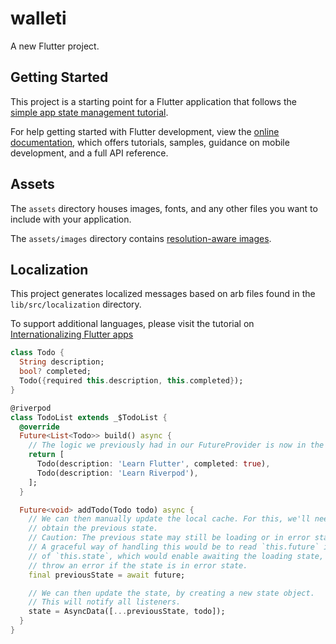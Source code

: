 # walleti

A new Flutter project.

## Getting Started

This project is a starting point for a Flutter application that follows the
[simple app state management
tutorial](https://flutter.dev/docs/development/data-and-backend/state-mgmt/simple).

For help getting started with Flutter development, view the
[online documentation](https://flutter.dev/docs), which offers tutorials,
samples, guidance on mobile development, and a full API reference.

## Assets

The `assets` directory houses images, fonts, and any other files you want to
include with your application.

The `assets/images` directory contains [resolution-aware
images](https://flutter.dev/docs/development/ui/assets-and-images#resolution-aware).

## Localization

This project generates localized messages based on arb files found in
the `lib/src/localization` directory.

To support additional languages, please visit the tutorial on
[Internationalizing Flutter
apps](https://flutter.dev/docs/development/accessibility-and-localization/internationalization)


```dart
class Todo {
  String description;
  bool? completed;
  Todo({required this.description, this.completed});
}

@riverpod
class TodoList extends _$TodoList {
  @override
  Future<List<Todo>> build() async {
    // The logic we previously had in our FutureProvider is now in the build method.
    return [
      Todo(description: 'Learn Flutter', completed: true),
      Todo(description: 'Learn Riverpod'),
    ];
  }

  Future<void> addTodo(Todo todo) async {
    // We can then manually update the local cache. For this, we'll need to
    // obtain the previous state.
    // Caution: The previous state may still be loading or in error state.
    // A graceful way of handling this would be to read `this.future` instead
    // of `this.state`, which would enable awaiting the loading state, and
    // throw an error if the state is in error state.
    final previousState = await future;

    // We can then update the state, by creating a new state object.
    // This will notify all listeners.
    state = AsyncData([...previousState, todo]);
  }
}
```
